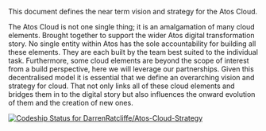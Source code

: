This document defines the near term vision and strategy for the Atos Cloud.

The Atos Cloud is not one single thing; it is an amalgamation of many cloud elements. Brought together to support the wider Atos digital transformation story.
No single entity within Atos has the sole accountability for building all these elements. They are each built by the team best suited to the individual task. Furthermore, some cloud elements are beyond the scope of interest from a build perspective, here we will leverage our partnerships.
Given this decentralised model it is essential that we define an overarching vision and strategy for cloud. That not only links all of these cloud elements and bridges them in to the digital story but also influences the onward evolution of them and the creation of new ones.

[ ![Codeship Status for DarrenRatcliffe/Atos-Cloud-Strategy](https://codeship.com/projects/49ab25c0-ceb8-0133-7c75-664cd4c01036/status?branch=master)](https://codeship.com/projects/141040)
